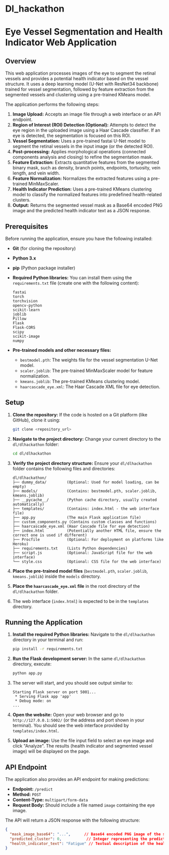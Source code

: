 # Dl_hackathon
# Eye Vessel Segmentation and Health Indicator Web Application

## Overview

This web application processes images of the eye to segment the retinal vessels and provides a potential health indicator based on the vessel structure. It uses a deep learning model (U-Net with ResNet34 backbone) trained for vessel segmentation, followed by feature extraction from the segmented vessels and clustering using a pre-trained KMeans model.

The application performs the following steps:

1.  **Image Upload:** Accepts an image file through a web interface or an API endpoint.
2.  **Region of Interest (ROI) Detection (Optional):** Attempts to detect the eye region in the uploaded image using a Haar Cascade classifier. If an eye is detected, the segmentation is focused on this ROI.
3.  **Vessel Segmentation:** Uses a pre-trained fastai U-Net model to segment the retinal vessels in the input image (or the detected ROI).
4.  **Post-processing:** Applies morphological operations (connected components analysis and closing) to refine the segmentation mask.
5.  **Feature Extraction:** Extracts quantitative features from the segmented binary mask, such as density, branch points, endpoints, tortuosity, vein length, and vein width.
6.  **Feature Normalization:** Normalizes the extracted features using a pre-trained MinMaxScaler.
7.  **Health Indicator Prediction:** Uses a pre-trained KMeans clustering model to classify the normalized features into predefined health-related clusters.
8.  **Output:** Returns the segmented vessel mask as a Base64 encoded PNG image and the predicted health indicator text as a JSON response.

## Prerequisites

Before running the application, ensure you have the following installed:

* **Git** (for cloning the repository)
* **Python 3.x**
* **pip** (Python package installer)
* **Required Python libraries:** You can install them using the `requirements.txt` file (create one with the following content):

    ```
    fastai
    torch
    torchvision
    opencv-python
    scikit-learn
    joblib
    Pillow
    Flask
    Flask-CORS
    scipy
    scikit-image
    numpy
    ```
* **Pre-trained models and other necessary files:**
    * `bestmodel.pth`: The weights file for the vessel segmentation U-Net model.
    * `scaler.joblib`: The pre-trained MinMaxScaler model for feature normalization.
    * `kmeans.joblib`: The pre-trained KMeans clustering model.
    * `haarcascade_eye.xml`: The Haar Cascade XML file for eye detection.

## Setup

1.  **Clone the repository:** If the code is hosted on a Git platform (like GitHub), clone it using:

    ```bash
    git clone <repository_url>
    ```

2.  **Navigate to the project directory:** Change your current directory to the `dl/dlhackathon` folder:

    ```bash
    cd dl/dlhackathon
    ```

3.  **Verify the project directory structure:** Ensure your `dl/dlhackathon` folder contains the following files and directories:

    ```
    dl/dlhackathon/
    ├── dummy_data/         (Optional: Used for model loading, can be empty)
    ├── models/             (Contains: bestmodel.pth, scaler.joblib, kmeans.joblib)
    ├── __pycache__/        (Python cache directory, usually created automatically)
    ├── templates/          (Contains: index.html - the web interface file)
    ├── app.py              (The main Flask application file)
    ├── custom_components.py (Contains custom classes and functions)
    ├── haarcascade_eye.xml (Haar Cascade file for eye detection)
    ├── index.html          (Potentially another HTML file, ensure the correct one is used if different)
    ├── Procfile            (Optional: For deployment on platforms like Heroku)
    ├── requirements.txt    (Lists Python dependencies)
    ├── script.js           (Optional: JavaScript file for the web interface)
    └── style.css           (Optional: CSS file for the web interface)
    ```

4.  **Place the pre-trained model files** (`bestmodel.pth`, `scaler.joblib`, `kmeans.joblib`) inside the `models` directory.
5.  **Place the `haarcascade_eye.xml` file** in the root directory of the `dl/dlhackathon` folder.
6.  The web interface (`index.html`) is expected to be in the `templates` directory.

## Running the Application

1.  **Install the required Python libraries:** Navigate to the `dl/dlhackathon` directory in your terminal and run:

    ```bash
    pip install -r requirements.txt
    ```

2.  **Run the Flask development server:** In the same `dl/dlhackathon` directory, execute:

    ```bash
    python app.py
    ```

3.  The server will start, and you should see output similar to:

    ```
    Starting Flask server on port 5001...
     * Serving Flask app 'app'
     * Debug mode: on
    ...
    ```

4.  **Open the website:** Open your web browser and go to `http://127.0.0.1:5002/` (or the address and port shown in your terminal). You should see the web interface provided by `templates/index.html`.

5.  **Upload an image:** Use the file input field to select an eye image and click "Analyze". The results (health indicator and segmented vessel image) will be displayed on the page.

## API Endpoint

The application also provides an API endpoint for making predictions:

* **Endpoint:** `/predict`
* **Method:** `POST`
* **Content-Type:** `multipart/form-data`
* **Request Body:** Should include a file named `image` containing the eye image.

The API will return a JSON response with the following structure:

```json
{
  "mask_image_base64": "...",      // Base64 encoded PNG image of the segmented vessels
  "predicted_cluster": 0,           // Integer representing the predicted cluster ID (if clustering models are loaded)
  "health_indicator_text": "Fatigue" // Textual description of the health indicator (if clustering models are loaded)
}
